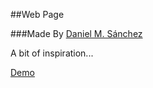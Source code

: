 ##Web Page 

###Made By [Daniel M. Sánchez](http://dmsanchez86.github.io/#about)

A bit of inspiration...


[Demo](http://dmsanchez86.github.io/p_z/#!/)
